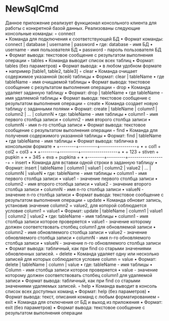 # NewSqlCmd
Данное приложение реализует функционал консольного клиента для работы с конкретной базой данных.
Реализованы следующие консольные команды:
        ◦ сonnect	
            ▪ Команда для подключения к соответствующей БД
            ▪ Формат команды: connect | database | username | password
                • где: database - имя БД
                • username -  имя пользователя БД
                • password - пароль пользователя БД
            ▪ Формат вывода: текстовое сообщение с результатом выполнения операции
        ◦ tables
            ▪ Команда выводит список всех таблиц 
            ▪ Формат: tables (без параметров)
            ▪ Формат вывода: 
                • в любом удобном формате
                • например [table1, table2, table3]
        ◦ clear
            ▪ Команда очищает содержимое указанной (всей) таблицы
            ▪ Формат: clear | tableName
                • где tableName - имя очищаемой таблицы
            ▪ Формат вывода: текстовое сообщение с результатом выполнения операции
        ◦ drop
            ▪ Команда удаляет заданную таблицу
            ▪ Формат: drop | tableName
                • где tableName - имя удаляемой таблицы
            ▪ Формат вывода: текстовое сообщение с результатом выполнения операции
        ◦ create
            ▪ Команда создает новую таблицу с заданными полями
            ▪ Формат: create | tableName | column1 | column2 | ... | columnN 
                • где: tableName - имя таблицы
                • column1 - имя первого столбца записи 
                • column2 - имя второго столбца записи 
                • columnN - имя n-го столбца записи 
            ▪ Формат вывода: текстовое сообщение с результатом выполнения операции
        ◦ find 
            ▪ Команда для получения содержимого указанной таблицы
            ▪ Формат: find | tableName
                • где tableName - имя таблицы
            ▪ Формат вывода: табличка в консольном формате
                • +--------+---------+------------------+
                • +  col1  +  col2   +       col3       +
                • +--------+---------+------------------+
                • +  123   +  stiven +     pupkin       +
                • +  345   +  eva    +     pupkina      +
                • +--------+---------+------------------+
        ◦ insert
            ▪ Команда для вставки одной строки в заданную таблицу
            ▪ Формат: insert | tableName | column1 | value1 | column2 | value2 | ... | columnN | valueN
                • где: tableName - имя таблицы
                • column1 - имя первого столбца записи 
                • value1 - значение первого столбца записи 
                • column2 - имя второго столбца записи 
                • value2 - значение второго столбца записи 
                • columnN - имя n-го столбца записи 
                • valueN - значение n-го столбца записи 
            ▪ Формат вывода: текстовое сообщение с результатом выполнения операции
        ◦ update
            ▪ Команда обновит запись, установив значение column2 = value2, для которой соблюдается условие column1 = value1 
            ▪ Формат: update | tableName | column1 | value1 | column2 | value2
                • где: tableName - имя таблицы
                • column1 - имя столбца записи которое проверяется
                • value1 - значение которому должен соответствовать столбец column1 для обновляемой записи
                • column2 - имя обновляемого столбца записи 
                • value2 - значение обновляемого столбца записи 
                • columnN - имя n-го обновляемого столбца записи 
                • valueN - значение n-го обновляемого столбца записи 
            ▪ Формат вывода: табличный, как при find со старыми значениями обновленных записей.
        ◦ delete
            ▪ Команда удаляет одну или несколько записей для которых соблюдается условие column = value
            ▪ Формат: delete | tableName | column | value
                • где: tableName - имя таблицы
                • Column - имя столбца записи которое проверяется
                • value - значение которому должен соответствовать столбец column1 для удаляемой записи
            ▪ Формат вывода: табличный, как при find со старыми значениями удаляемых записей.
        ◦ help 
            ▪ Команда выводит в консоль список всех доступных команд
            ▪ Формат: help (без параметров)
            ▪ Формат вывода: текст, описания команд с любым форматированием
        ◦ exit 
            ▪ Команда для отключения от БД и выход из приложения
            ▪ Формат: exit (без параметров)
            ▪ Формат вывода: текстовое сообщение с результатом выполнения операции
